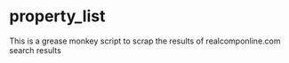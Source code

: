 property_list
=============

This is a grease monkey script to scrap the results of realcomponline.com search results

